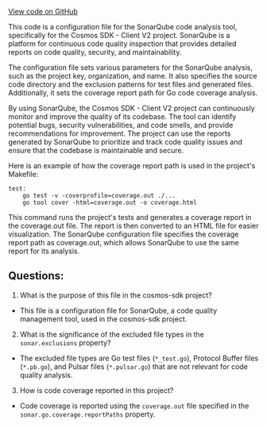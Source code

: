 [View code on GitHub](https://github.com/cosmos/cosmos-sdk/blob/main/client/v2/sonar-project.properties)

This code is a configuration file for the SonarQube code analysis tool, specifically for the Cosmos SDK - Client V2 project. SonarQube is a platform for continuous code quality inspection that provides detailed reports on code quality, security, and maintainability. 

The configuration file sets various parameters for the SonarQube analysis, such as the project key, organization, and name. It also specifies the source code directory and the exclusion patterns for test files and generated files. Additionally, it sets the coverage report path for Go code coverage analysis. 

By using SonarQube, the Cosmos SDK - Client V2 project can continuously monitor and improve the quality of its codebase. The tool can identify potential bugs, security vulnerabilities, and code smells, and provide recommendations for improvement. The project can use the reports generated by SonarQube to prioritize and track code quality issues and ensure that the codebase is maintainable and secure. 

Here is an example of how the coverage report path is used in the project's Makefile:

```
test:
	go test -v -coverprofile=coverage.out ./...
	go tool cover -html=coverage.out -o coverage.html
```

This command runs the project's tests and generates a coverage report in the coverage.out file. The report is then converted to an HTML file for easier visualization. The SonarQube configuration file specifies the coverage report path as coverage.out, which allows SonarQube to use the same report for its analysis.
## Questions: 
 1. What is the purpose of this file in the cosmos-sdk project?
- This file is a configuration file for SonarQube, a code quality management tool, used in the cosmos-sdk project.

2. What is the significance of the excluded file types in the `sonar.exclusions` property?
- The excluded file types are Go test files (`*_test.go`), Protocol Buffer files (`*.pb.go`), and Pulsar files (`*.pulsar.go`) that are not relevant for code quality analysis.

3. How is code coverage reported in this project?
- Code coverage is reported using the `coverage.out` file specified in the `sonar.go.coverage.reportPaths` property.